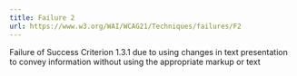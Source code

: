 ```yaml
---
title: Failure 2
url: https://www.w3.org/WAI/WCAG21/Techniques/failures/F2
---
```

Failure of Success Criterion 1.3.1 due to using changes in text presentation to convey information without using the appropriate markup or text